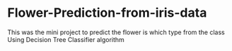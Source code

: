 # Flower-Prediction-from-iris-data
This was the mini project to predict the flower is which type from the class Using Decision Tree Classifier algorithm
